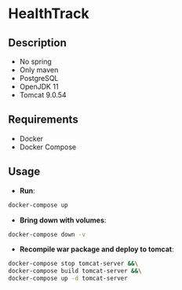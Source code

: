 # HealthTrack

## Description

- No spring
- Only maven
- PostgreSQL
- OpenJDK 11
- Tomcat 9.0.54

## Requirements

- Docker
- Docker Compose

## Usage

- **Run**:

```sh
docker-compose up
```

- **Bring down with volumes**:

```sh
docker-compose down -v
```

- **Recompile war package and deploy to tomcat**:

```sh
docker-compose stop tomcat-server &&\
docker-compose build tomcat-server &&\
docker-compose up -d tomcat-server
```
